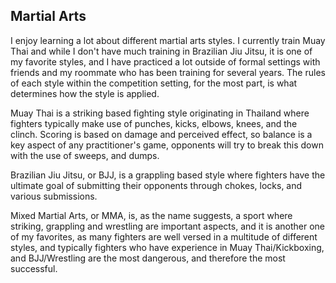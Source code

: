 ## Martial Arts

I enjoy learning a lot about different martial arts styles. I currently train Muay Thai and while I don't have much training in Brazilian Jiu Jitsu, it is one of my favorite styles, and I have practiced a lot outside of formal settings with friends and my roommate who has been training for several years. The rules of each style within the competition setting, for the most part, is what determines how the style is applied. 

Muay Thai is a striking based fighting style originating in Thailand where fighters typically make use of punches, kicks, elbows, knees, and the clinch. Scoring is based on damage and perceived effect, so balance is a key aspect of any practitioner's game, opponents will try to break this down with the use of sweeps, and dumps. 

Brazilian Jiu Jitsu, or BJJ, is a grappling based style where fighters have the ultimate goal of submitting their opponents through chokes, locks, and various submissions. 

Mixed Martial Arts, or MMA, is, as the name suggests, a sport where striking, grappling and wrestling are important aspects, and it is another one of my favorites, as many fighters are well versed in a multitude of different styles, and typically fighters who have experience in Muay Thai/Kickboxing, and BJJ/Wrestling are the most dangerous, and therefore the most successful.
